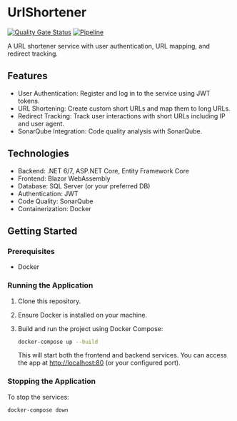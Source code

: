 # UrlShortener
[![Quality Gate Status](https://sonarcloud.io/api/project_badges/measure?project=SimonLiebers-Dev_UrlShortener&metric=alert_status)](https://sonarcloud.io/summary/new_code?id=SimonLiebers-Dev_UrlShortener)
[![Pipeline](https://github.com/SimonLiebers-Dev/UrlShortener/actions/workflows/workflow.yml/badge.svg?branch=main)](https://github.com/SimonLiebers-Dev/UrlShortener/actions/workflows/workflow.yml)

A URL shortener service with user authentication, URL mapping, and redirect tracking.

## Features
- User Authentication: Register and log in to the service using JWT tokens.
- URL Shortening: Create custom short URLs and map them to long URLs.
- Redirect Tracking: Track user interactions with short URLs including IP and user agent.
- SonarQube Integration: Code quality analysis with SonarQube.

## Technologies
- Backend: .NET 6/7, ASP.NET Core, Entity Framework Core
- Frontend: Blazor WebAssembly
- Database: SQL Server (or your preferred DB)
- Authentication: JWT
- Code Quality: SonarQube
- Containerization: Docker

## Getting Started

### Prerequisites
- Docker

### Running the Application

1. Clone this repository.
2. Ensure Docker is installed on your machine.
3. Build and run the project using Docker Compose:

   ```bash
   docker-compose up --build
   ```

   This will start both the frontend and backend services. You can access the app at [http://localhost:80](http://localhost:80) (or your configured port).

### Stopping the Application

To stop the services:

```bash
docker-compose down
```